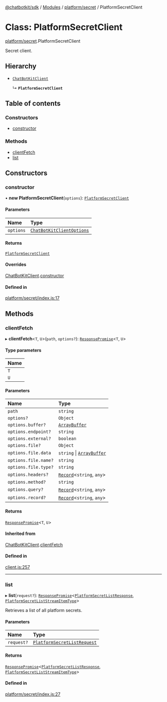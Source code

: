 [@chatbotkit/sdk](../README.md) / [Modules](../modules.md) / [platform/secret](../modules/platform_secret.md) / PlatformSecretClient

# Class: PlatformSecretClient

[platform/secret](../modules/platform_secret.md).PlatformSecretClient

Secret client.

## Hierarchy

- [`ChatBotKitClient`](client.ChatBotKitClient.md)

  ↳ **`PlatformSecretClient`**

## Table of contents

### Constructors

- [constructor](platform_secret.PlatformSecretClient.md#constructor)

### Methods

- [clientFetch](platform_secret.PlatformSecretClient.md#clientfetch)
- [list](platform_secret.PlatformSecretClient.md#list)

## Constructors

### constructor

• **new PlatformSecretClient**(`options`): [`PlatformSecretClient`](platform_secret.PlatformSecretClient.md)

#### Parameters

| Name | Type |
| :------ | :------ |
| `options` | [`ChatBotKitClientOptions`](../interfaces/client.ChatBotKitClientOptions.md) |

#### Returns

[`PlatformSecretClient`](platform_secret.PlatformSecretClient.md)

#### Overrides

[ChatBotKitClient](client.ChatBotKitClient.md).[constructor](client.ChatBotKitClient.md#constructor)

#### Defined in

[platform/secret/index.js:17](https://github.com/chatbotkit/node-sdk/blob/main/packages/sdk/src/platform/secret/index.js#L17)

## Methods

### clientFetch

▸ **clientFetch**\<`T`, `U`\>(`path`, `options?`): [`ResponsePromise`](client.ResponsePromise.md)\<`T`, `U`\>

#### Type parameters

| Name |
| :------ |
| `T` |
| `U` |

#### Parameters

| Name | Type |
| :------ | :------ |
| `path` | `string` |
| `options?` | `Object` |
| `options.buffer?` | [`ArrayBuffer`]( https://developer.mozilla.org/docs/Web/JavaScript/Reference/Global_Objects/ArrayBuffer ) |
| `options.endpoint?` | `string` |
| `options.external?` | `boolean` |
| `options.file?` | `Object` |
| `options.file.data` | `string` \| [`ArrayBuffer`]( https://developer.mozilla.org/docs/Web/JavaScript/Reference/Global_Objects/ArrayBuffer ) |
| `options.file.name?` | `string` |
| `options.file.type?` | `string` |
| `options.headers?` | [`Record`]( https://www.typescriptlang.org/docs/handbook/utility-types.html#recordkeys-type )\<`string`, `any`\> |
| `options.method?` | `string` |
| `options.query?` | [`Record`]( https://www.typescriptlang.org/docs/handbook/utility-types.html#recordkeys-type )\<`string`, `any`\> |
| `options.record?` | [`Record`]( https://www.typescriptlang.org/docs/handbook/utility-types.html#recordkeys-type )\<`string`, `any`\> |

#### Returns

[`ResponsePromise`](client.ResponsePromise.md)\<`T`, `U`\>

#### Inherited from

[ChatBotKitClient](client.ChatBotKitClient.md).[clientFetch](client.ChatBotKitClient.md#clientfetch)

#### Defined in

[client.js:257](https://github.com/chatbotkit/node-sdk/blob/main/packages/sdk/src/client.js#L257)

___

### list

▸ **list**(`request?`): [`ResponsePromise`](client.ResponsePromise.md)\<[`PlatformSecretListResponse`](../modules/platform_secret_v1.md#platformsecretlistresponse), [`PlatformSecretListStreamItemType`](../modules/platform_secret_v1.md#platformsecretliststreamitemtype)\>

Retrieves a list of all platform secrets.

#### Parameters

| Name | Type |
| :------ | :------ |
| `request?` | [`PlatformSecretListRequest`](../modules/platform_secret_v1.md#platformsecretlistrequest) |

#### Returns

[`ResponsePromise`](client.ResponsePromise.md)\<[`PlatformSecretListResponse`](../modules/platform_secret_v1.md#platformsecretlistresponse), [`PlatformSecretListStreamItemType`](../modules/platform_secret_v1.md#platformsecretliststreamitemtype)\>

#### Defined in

[platform/secret/index.js:27](https://github.com/chatbotkit/node-sdk/blob/main/packages/sdk/src/platform/secret/index.js#L27)
